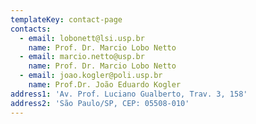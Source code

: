 ```yaml
---
templateKey: contact-page
contacts:
  - email: lobonett@lsi.usp.br
    name: Prof. Dr. Marcio Lobo Netto
  - email: marcio.netto@usp.br
    name: Prof. Dr. Marcio Lobo Netto
  - email: joao.kogler@poli.usp.br
    name: Prof.Dr. João Eduardo Kogler
address1: 'Av. Prof. Luciano Gualberto, Trav. 3, 158'
address2: 'São Paulo/SP, CEP: 05508-010'
---
```


